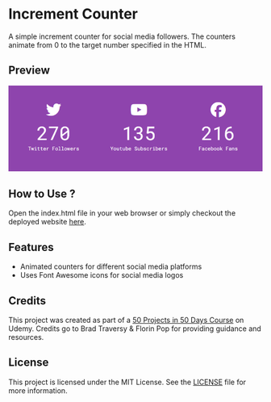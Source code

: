 # Increment Counter

A simple increment counter for social media followers. The counters animate from 0 to the target number specified in the HTML.

## Preview

![Increment-Counter-Demo](./demo.png)

## How to Use ?

Open the index.html file in your web browser or simply checkout the deployed website [here](https://amit712singhal.github.io/Increment-Counter/).

## Features

- Animated counters for different social media platforms
- Uses Font Awesome icons for social media logos

## Credits

This project was created as part of a [50 Projects in 50 Days Course](https://www.udemy.com/course/50-projects-50-days/) on Udemy. Credits go to Brad Traversy & Florin Pop for providing guidance and resources.

## License

This project is licensed under the MIT License. See the [LICENSE](./LICENSE) file for more information.
